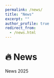 ```yaml
---
permalink: /news/
title: "News"
excerpt: ""
author_profile: true
redirect_from: 
  - /news.html
---
```


# 🔥 News
News 2025 